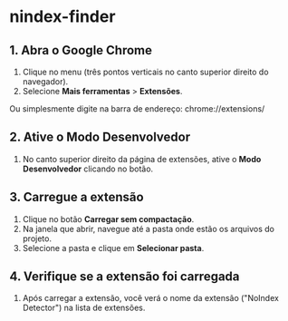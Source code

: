 # nindex-finder

## **1. Abra o Google Chrome**
1. Clique no menu (três pontos verticais no canto superior direito do navegador).
2. Selecione **Mais ferramentas** > **Extensões**.

Ou simplesmente digite na barra de endereço: chrome://extensions/

## **2. Ative o Modo Desenvolvedor**
1. No canto superior direito da página de extensões, ative o **Modo Desenvolvedor** clicando no botão.

## **3. Carregue a extensão**
1. Clique no botão **Carregar sem compactação**.
2. Na janela que abrir, navegue até a pasta onde estão os arquivos do projeto.
3. Selecione a pasta e clique em **Selecionar pasta**.

## **4. Verifique se a extensão foi carregada**
1. Após carregar a extensão, você verá o nome da extensão ("NoIndex Detector") na lista de extensões.
